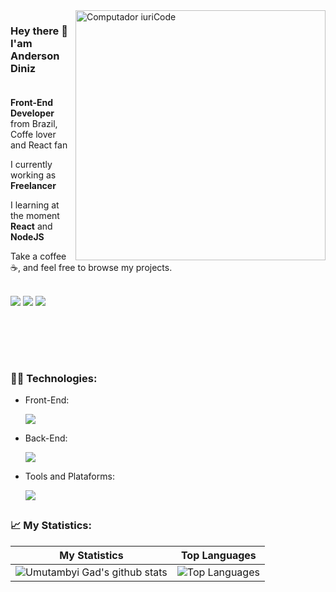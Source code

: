 <img src="https://raw.githubusercontent.com/MicaelliMedeiros/micaellimedeiros/master/image/computer-illustration.png" min-width="400px" max-width="400px" width="400px" align="right" alt="Computador iuriCode">

<p align="left"> 
  <h3>Hey there 👋 I'am Anderson Diniz<br><br></h3>
  <strong>Front-End Developer</strong> from Brazil, Coffe lover and React fan
</p>

<p align="left">
  I currently working as <strong>Freelancer</strong>
</p>

<p align="left">
  I learning at the moment <strong>React</strong> and <strong>NodeJS</strong>
</p>

<p>Take a coffee ☕, and feel free to browse my projects.</p>

<p align="left"><br>
  <a href="mailto:andersondiniz159@gmail.com" alt="Gmail">
  <img src="https://img.shields.io/badge/Gmail-D14836?style=for-the-badge&logo=gmail&logoColor=white" /></a>

  <a href="https://www.linkedin.com/in/andersonldiniz/" alt="Linkedin">
  <img src="https://img.shields.io/badge/LinkedIn-0077B5?style=for-the-badge&logo=linkedin&logoColor=white" /></a>

  <a href="https://t.me/andersondiniz159" alt="Telegram">
  <img src="https://img.shields.io/badge/Telegram-2CA5E0?style=for-the-badge&logo=telegram&logoColor=white"/></a>
  
  
  ## <br><br>
  
  <h3><strong>👨‍💻 Technologies:</strong></h3>
  
  <ul>
    <li>
      <p>Front-End:</p>
        <a href="https://skillicons.dev">
    <img src="https://skillicons.dev/icons?i=html,css,js,react,styledcomponents" />
  </a>
    </li>
       <li>
    <p>Back-End:</p>
        <a href="https://skillicons.dev">
    <img src="https://skillicons.dev/icons?i=nodejs,mysql" />
  </a>
    </li>
    <li>
    <p>Tools and Plataforms:</p>
        <a href="https://skillicons.dev">
    <img src="https://skillicons.dev/icons?i=git,github,figma,linux,powershel" />
  </a>
    </li>
</ul>
  
##
<h3>📈 My Statistics:</h3>

| My Statistics                                                                                                                                                            | Top Languages                                                                                                                                                                    |
| ------------------------------------------------------------------------------------------------------------------------------------------------------------------------ | ---------------------------------------------------------------------------------------------------------------------------------------------------------------------------------- |
| ![Umutambyi Gad's github stats](https://github-readme-stats.vercel.app/api?username=andersondinizdev&show_icons=true&hide_border=true&count_private=true&theme=jolly) | ![Top Languages](https://github-readme-stats.vercel.app/api/top-langs/?username=andersondinizdev&langs_count=10&count_private=true&hide_border=true&theme=jolly&layout=compact) |
